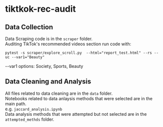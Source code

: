 # tiktkok-rec-audit

## Data Collection
Data Scraping code is in the `scraper` folder. <br>
Auditing TikTok's recommended videos section 
run code with: <br>

```
pytest -s scraper/explore_scroll.py  --html="report_test.html" --rs --uc --var1="Beauty"
```
--var1 options: Society, Sports, Beauty <br>

## Data Cleaning and Analysis
All files related to data cleaning are in the `data` folder. <br>
Notebooks related to data anlaysis methods that were selected are in the main path. <br>
e.g. `jaccard_analysis.ipynb` <br>
Data analysis methods that were attempted but not selected are in the `attempted_methds` folder.


